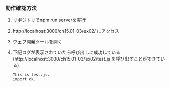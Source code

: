 ### 動作確認方法

1. リポジトリでnpm run serverを実行
2. http://localhost:3000/ch15.01-03/ex02/ にアクセス
3. ウェブ開発ツールを開く
4. 下記ログが表示されていたら呼び出しに成功している(http://localhost:3000/ch15.01-03/ex02/test.js を呼び出すことができている)

   ```
   This is test.js.
   import ok.
   ```
